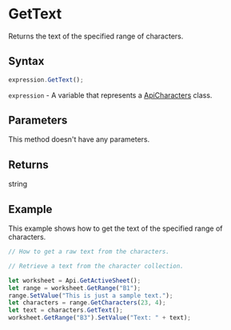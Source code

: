 # GetText

Returns the text of the specified range of characters.

## Syntax

```javascript
expression.GetText();
```

`expression` - A variable that represents a [ApiCharacters](../ApiCharacters.md) class.

## Parameters

This method doesn't have any parameters.

## Returns

string

## Example

This example shows how to get the text of the specified range of characters.

```javascript editor-xlsx
// How to get a raw text from the characters.

// Retrieve a text from the character collection.

let worksheet = Api.GetActiveSheet();
let range = worksheet.GetRange("B1");
range.SetValue("This is just a sample text.");
let characters = range.GetCharacters(23, 4);
let text = characters.GetText();
worksheet.GetRange("B3").SetValue("Text: " + text);
```
